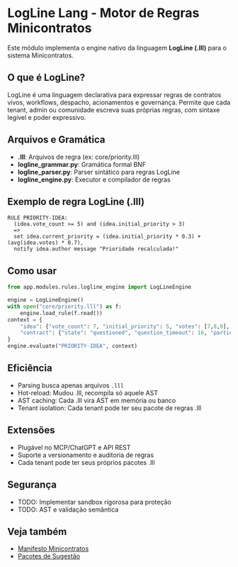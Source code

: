 # LogLine Lang - Motor de Regras Minicontratos

Este módulo implementa o engine nativo da linguagem **LogLine (.lll)** para o sistema Minicontratos.

## O que é LogLine?

LogLine é uma linguagem declarativa para expressar regras de contratos vivos, workflows, despacho, acionamentos e governança.
Permite que cada tenant, admin ou comunidade escreva suas próprias regras, com sintaxe legível e poder expressivo.

## Arquivos e Gramática

- **.lll**: Arquivos de regra (ex: core/priority.lll)
- **logline_grammar.py**: Gramática formal BNF
- **logline_parser.py**: Parser sintático para regras LogLine
- **logline_engine.py**: Executor e compilador de regras

## Exemplo de regra LogLine (.lll)

```lll
RULE PRIORITY-IDEA:
  (idea.vote_count >= 5) and (idea.initial_priority > 3)
  =>
  set idea.current_priority = (idea.initial_priority * 0.3) + (avg(idea.votes) * 0.7),
  notify idea.author message "Prioridade recalculada!"
```

## Como usar

```python
from app.modules.rules.logline_engine import LogLineEngine

engine = LogLineEngine()
with open("core/priority.lll") as f:
    engine.load_rule(f.read())
context = {
    "idea": {"vote_count": 7, "initial_priority": 5, "votes": [7,8,9], "author": "Joana"},
    "contract": {"state": "questioned", "question_timeout": 16, "parties": ["A", "B"], "author": "Joana"}
}
engine.evaluate("PRIORITY-IDEA", context)
```

## Eficiência

- Parsing busca apenas arquivos `.lll`
- Hot-reload: Mudou .lll, recompila só aquele AST
- AST caching: Cada .lll vira AST em memória ou banco
- Tenant isolation: Cada tenant pode ter seu pacote de regras .lll

## Extensões

- Plugável no MCP/ChatGPT e API REST
- Suporte a versionamento e auditoria de regras
- Cada tenant pode ter seus próprios pacotes .lll

## Segurança

- TODO: Implementar sandbox rigorosa para proteção
- TODO: AST e validação semântica

## Veja também

- [Manifesto Minicontratos](../manifesto.md)
- [Pacotes de Sugestão](../suggestion_packs/)